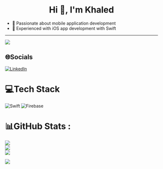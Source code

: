<h1 align="center">Hi 👋, I'm Khaled </h1>


- 🔭 Passionate about mobile application development
- 🌱 Experienced with iOS app development with Swift

---
![](https://komarev.com/ghpvc/?username=MannaICT13&label=PROFILE+VIEWS&color=blueviolet&style=flat)

## 🌐Socials
[![LinkedIn](https://img.shields.io/badge/LinkedIn-%230077B5.svg?logo=linkedin&logoColor=white)](https://linkedin.com/in/mannaict13)

# 💻Tech Stack
![Swift](https://img.shields.io/badge/swift-%230095D5.svg?style=for-the-badge&logo=swift&logoColor=white) ![Firebase](https://img.shields.io/badge/firebase-%23039BE5.svg?style=for-the-badge&logo=firebase)
# 📊GitHub Stats :
![](https://github-readme-stats.vercel.app/api?username=MannaICT13&theme=nightowl&hide_border=true&include_all_commits=true&count_private=true)<br/>
![](https://github-readme-streak-stats.herokuapp.com/?user=MannaICT13&theme=nightowl&hide_border=true)<br/>
![](https://github-readme-stats.vercel.app/api/top-langs/?username=MannaICT13&theme=nightowl&hide_border=true&include_all_commits=true&count_private=true&layout=compact)

[![](https://github-readme-activity-graph.cyclic.app/graph?username=MannaICT13&theme=react-dark&hide_border=true)](https://github.com/MannaICT13/github-readme-activity-graph)

